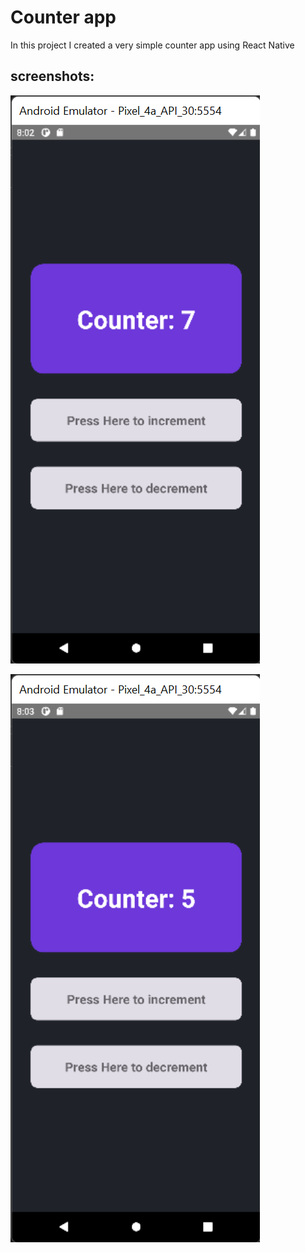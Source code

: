# Counter app
 
 In this project I created a very simple  counter app using React Native

## screenshots: 

![](./screenshots/Screenshot%202022-01-23%20200254.png)

![](./screenshots/Screenshot%202022-01-23%20200308.png)
